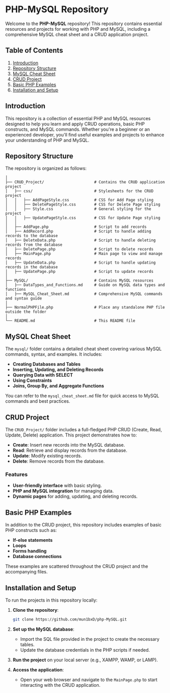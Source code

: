 # PHP-MySQL Repository

Welcome to the **PHP-MySQL** repository! This repository contains essential resources and projects for working with PHP and MySQL, including a comprehensive MySQL cheat sheet and a CRUD application project.

## Table of Contents

1. [Introduction](#introduction)
2. [Repository Structure](#repository-structure)
3. [MySQL Cheat Sheet](#mysql-cheat-sheet)
4. [CRUD Project](#crud-project)
5. [Basic PHP Examples](#basic-php-examples)
6. [Installation and Setup](#installation-and-setup)

## Introduction

This repository is a collection of essential PHP and MySQL resources designed to help you learn and apply CRUD operations, basic PHP constructs, and MySQL commands. Whether you're a beginner or an experienced developer, you'll find useful examples and projects to enhance your understanding of PHP and MySQL.

## Repository Structure

The repository is organized as follows:

```php-MySQL/
│
├── CRUD_Project/                      # Contains the CRUD application project
│   ├── css/                           # Stylesheets for the CRUD project
│   │   ├── AddPageStyle.css           # CSS for Add Page styling
│   │   ├── DeletePageStyle.css        # CSS for Delete Page styling
│   │   ├── Style.css                  # General styling for the project
│   │   ├── UpdatePageStyle.css        # CSS for Update Page styling
│   │
│   ├── AddPage.php                    # Script to add records
│   ├── AddRecord.php                  # Script to handle adding records to the database
│   ├── DeleteData.php                 # Script to handle deleting records from the database
│   ├── DeletePage.php                 # Script to delete records
│   ├── MainPage.php                   # Main page to view and manage records
│   ├── UpdateData.php                 # Script to handle updating records in the database
│   ├── UpdatePage.php                 # Script to update records
│
├── MySQL/                             # Contains MySQL resources
│   ├── DataTypes_and_Functions.md     # Guide on MySQL data types and functions
│   ├── MySQL_Cheat_Sheet.md           # Comprehensive MySQL commands and syntax guide
│
├── NormalPHPFile.php                  # Place any standalone PHP file outside the folder
│
└── README.md                          # This README file

```

## MySQL Cheat Sheet

The `mysql/` folder contains a detailed cheat sheet covering various MySQL commands, syntax, and examples. It includes:

- **Creating Databases and Tables**
- **Inserting, Updating, and Deleting Records**
- **Querying Data with SELECT**
- **Using Constraints**
- **Joins, Group By, and Aggregate Functions**

You can refer to the `mysql_cheat_sheet.md` file for quick access to MySQL commands and best practices.

## CRUD Project

The `CRUD_Project/` folder includes a full-fledged PHP CRUD (Create, Read, Update, Delete) application. This project demonstrates how to:

- **Create**: Insert new records into the MySQL database.
- **Read**: Retrieve and display records from the database.
- **Update**: Modify existing records.
- **Delete**: Remove records from the database.

### Features

- **User-friendly interface** with basic styling.
- **PHP and MySQL integration** for managing data.
- **Dynamic pages** for adding, updating, and deleting records.

## Basic PHP Examples

In addition to the CRUD project, this repository includes examples of basic PHP constructs such as:

- **If-else statements**
- **Loops**
- **Forms handling**
- **Database connections**

These examples are scattered throughout the CRUD project and the accompanying files.

## Installation and Setup

To run the projects in this repository locally:

1. **Clone the repository**:
   ```bash
   git clone https://github.com/mun1bxD/php-MySQL.git
   ```
2. **Set up the MySQL database**:
   - Import the SQL file provided in the project to create the necessary tables.
   - Update the database credentials in the PHP scripts if needed.

3. **Run the project** on your local server (e.g., XAMPP, WAMP, or LAMP).

4. **Access the application**:
   - Open your web browser and navigate to the `MainPage.php` to start interacting with the CRUD application.
